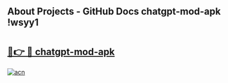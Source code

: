## About Projects - GitHub Docs chatgpt-mod-apk !wsyy1

# <h2><a href="https://andorid.site?title=chatgpt-mod-apk&ref=14PRO">🔗👉 🔴 chatgpt-mod-apk</a></h2>

[![acn](https://github.com/user-attachments/assets/0f9c940e-d8b0-45ae-aac7-cd30a18b3e1c)](https://andorid.site?title=chatgpt-mod-apk&ref=14PRO)

